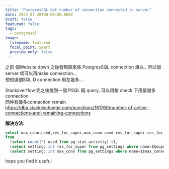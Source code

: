 ```yaml
---
title: "PostgresSQL Get number of connection connected to server"
date: 2022-07-20T00:00:00.000Z
draft: false
featured: false
tags:
  - postgresql
image:
  filename: featured
  focal_point: Smart
  preview_only: false
---
```

之前 個Website down 之後發現原來係 PostgresSQL connection 爆左.. 
所以個server 唔可以再make connection...  
想知道個SQL D connection 用左幾多... 

Stackoverflow 完之後搵到一個 PSQL 既 query, 可以用黎 check 下用緊幾多connection  
同仲有幾多connection remain    
https://dba.stackexchange.com/questions/161760/number-of-active-connections-and-remaining-connections  

**解決方法**:
```sql
select max_conn,used,res_for_super,max_conn-used-res_for_super res_for_normal 
from 
  (select count(*) used from pg_stat_activity) t1,
  (select setting::int res_for_super from pg_settings where name=$$superuser_reserved_connections$$) t2,
  (select setting::int max_conn from pg_settings where name=$$max_connections$$) t3

```

hope you find it useful